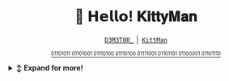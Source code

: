 <h1 align="center" title="...">👋 𝗛𝗲𝗹𝗹𝗼! 𝐊𝐢𝐭𝐭𝐲𝐌𝐚𝐧</h1>

<p align="center">
<a href="https://github.com/RetrO-M" title="Github"><code>D3M3T0R_</code></a> │ <a href="https://github.com/0xbd2" title="Github"><code>KittMan</code></a>
 <p align="center"><a href="https://github.com/0xbd2/"><sup><sub>01101011 01101001 01110100 01110100 01111001 01101101 01100001 01101110</sub></sup></a></p>
</p>

 
<details>
   <summary><b>↕️ Expand for more!</b></summary>
   <br>
   
<details>
  <summary><b>👤 About</b></summary>
      
<blockquote>

I'm KittyMan, I'm interested in CyberSecurity, I'm Russian and I really like coding

I love sports, my best friends and [D3M3T0R](https://github.com/RetrO-M)

I go hiking with my best friends. I really like the font etc, My dream is to help them    


----

</blockquote>
   

